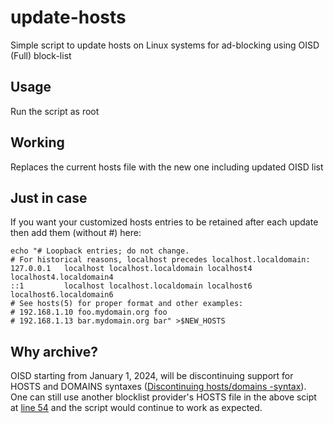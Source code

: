# update-hosts
Simple script to update hosts on Linux systems for ad-blocking using OISD (Full) block-list

## Usage
Run the script as root

## Working
Replaces the current hosts file with the new one including updated OISD list

## Just in case
If you want your customized hosts entries to be retained after each update then add them (without #) here:

```
echo "# Loopback entries; do not change.
# For historical reasons, localhost precedes localhost.localdomain:
127.0.0.1   localhost localhost.localdomain localhost4 localhost4.localdomain4
::1         localhost localhost.localdomain localhost6 localhost6.localdomain6
# See hosts(5) for proper format and other examples:
# 192.168.1.10 foo.mydomain.org foo
# 192.168.1.13 bar.mydomain.org bar" >$NEW_HOSTS
```

## Why archive?
OISD starting from January 1, 2024, will be discontinuing support for HOSTS and DOMAINS syntaxes ([Discontinuing hosts/domains -syntax](https://oisd.nl/)). One can still use another blocklist provider's HOSTS file in the above scipt at [line 54](https://github.com/DeiAsPie/update-hosts/blob/7987584a537ca52604ea6413b64156752c8b032d/hosts_updater.sh#L54) and the script would continue to work as expected.
